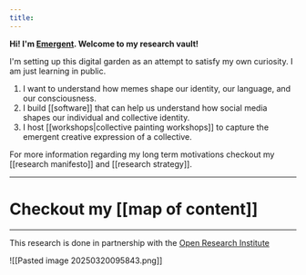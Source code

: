 ```yaml
---
title:     
---
```

**Hi! I'm [Emergent](https://x.com/emergentvibe). Welcome to my research vault!**

I'm setting up this digital garden as an attempt to satisfy my own curiosity. I am just learning in public.

1. I want to understand how memes shape our identity, our language, and our consciousness. 
2. I build [[software]] that can help us understand how social media shapes our individual and collective identity. 
3. I host [[workshops|collective painting workshops]] to capture the emergent creative expression of a collective.

For more information regarding my long term motivations checkout my [[research manifesto]] and [[research strategy]].

---
# Checkout my [[map of content]]

---

This research is done in partnership with the [Open Research Institute](https://open-research-institute.github.io/)

![[Pasted image 20250320095843.png]]
